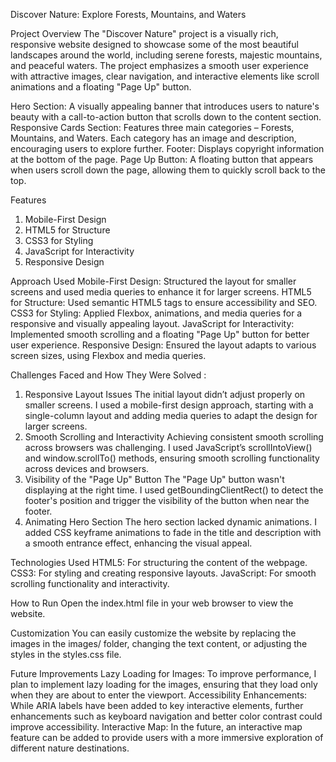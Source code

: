 Discover Nature: Explore Forests, Mountains, and Waters

Project Overview
The "Discover Nature" project is a visually rich, responsive website designed to showcase some of the most beautiful landscapes around the world, including serene forests, majestic mountains, and peaceful waters. The project emphasizes a smooth user experience with attractive images, clear navigation, and interactive elements like scroll animations and a floating "Page Up" button.

Hero Section: A visually appealing banner that introduces users to nature's beauty with a call-to-action button that scrolls down to the content section.
Responsive Cards Section: Features three main categories – Forests, Mountains, and Waters. Each category has an image and description, encouraging users to explore further.
Footer: Displays copyright information at the bottom of the page.
Page Up Button: A floating button that appears when users scroll down the page, allowing them to quickly scroll back to the top.


Features
1. Mobile-First Design
2. HTML5 for Structure
3. CSS3 for Styling
4. JavaScript for Interactivity
5. Responsive Design

Approach Used
Mobile-First Design: Structured the layout for smaller screens and used media queries to enhance it for larger screens.
HTML5 for Structure: Used semantic HTML5 tags to ensure accessibility and SEO.
CSS3 for Styling: Applied Flexbox, animations, and media queries for a responsive and visually appealing layout.
JavaScript for Interactivity: Implemented smooth scrolling and a floating "Page Up" button for better user experience.
Responsive Design: Ensured the layout adapts to various screen sizes, using Flexbox and media queries.

Challenges Faced and How They Were Solved : 

1. Responsive Layout Issues
The initial layout didn’t adjust properly on smaller screens. I used a mobile-first design approach, starting with a single-column layout and adding media queries to adapt the design for larger screens.
2. Smooth Scrolling and Interactivity
Achieving consistent smooth scrolling across browsers was challenging. I used JavaScript’s scrollIntoView() and window.scrollTo() methods, ensuring smooth scrolling functionality across devices and browsers.
3. Visibility of the "Page Up" Button
The "Page Up" button wasn't displaying at the right time. I used getBoundingClientRect() to detect the footer's position and trigger the visibility of the button when near the footer.
4. Animating Hero Section
The hero section lacked dynamic animations. I added CSS keyframe animations to fade in the title and description with a smooth entrance effect, enhancing the visual appeal.

Technologies Used
HTML5: For structuring the content of the webpage.
CSS3: For styling and creating responsive layouts.
JavaScript: For smooth scrolling functionality and interactivity.

How to Run
Open the index.html file in your web browser to view the website.

Customization
You can easily customize the website by replacing the images in the images/ folder, changing the text content, or adjusting the styles in the styles.css file.

Future Improvements
Lazy Loading for Images: To improve performance, I plan to implement lazy loading for the images, ensuring that they load only when they are about to enter the viewport.
Accessibility Enhancements: While ARIA labels have been added to key interactive elements, further enhancements such as keyboard navigation and better color contrast could improve accessibility.
Interactive Map: In the future, an interactive map feature can be added to provide users with a more immersive exploration of different nature destinations.